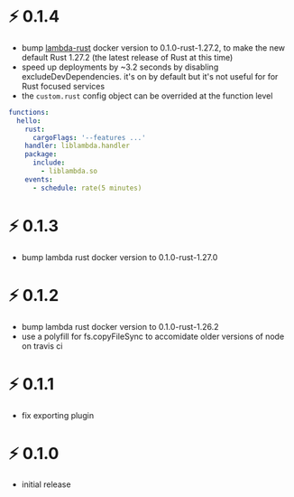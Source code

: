 # ⚡ 0.1.4

* bump [lambda-rust](https://hub.docker.com/r/softprops/lambda-rust/) docker version to 0.1.0-rust-1.27.2, to make the new default Rust 1.27.2 (the latest release of Rust at this time)
* speed up deployments by ~3.2 seconds by disabling excludeDevDependencies. it's on by default but it's not useful for for Rust focused services
* the `custom.rust` config object can be overrided at the function level

```yaml
functions:
  hello:
    rust:
      cargoFlags: '--features ...'
    handler: liblambda.handler
    package:
      include:
        - liblambda.so
    events:
      - schedule: rate(5 minutes)
```

# ⚡ 0.1.3

* bump lambda rust docker version to 0.1.0-rust-1.27.0

# ⚡ 0.1.2

* bump lambda rust docker version to 0.1.0-rust-1.26.2
* use a polyfill for fs.copyFileSync to accomidate older versions of node on travis ci

# ⚡ 0.1.1

* fix exporting plugin

# ⚡ 0.1.0

* initial release